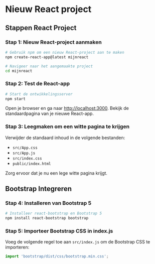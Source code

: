 # Nieuw React project

## Stappen React Project

### Stap 1: Nieuw React-project aanmaken

```bash
# Gebruik npm om een nieuw React-project aan te maken
npm create-react-app@latest mijnreact

# Navigeer naar het aangemaakte project
cd mijnreact
```

### Stap 2: Test de React-app

```bash
# Start de ontwikkelingsserver
npm start
```

Open je browser en ga naar [http://localhost:3000](http://localhost:3000). Bekijk de standaardpagina van je nieuwe React-app.

### Stap 3: Leegmaken om een witte pagina te krijgen

Verwijder de standaard inhoud in de volgende bestanden:

- `src/App.css`
- `src/App.js`
- `src/index.css`
- `public/index.html`

Zorg ervoor dat je nu een lege witte pagina krijgt.

## Bootstrap Integreren

### Stap 4: Installeren van Bootstrap 5

```bash
# Installeer react-bootstrap en Bootstrap 5
npm install react-bootstrap bootstrap
```

### Stap 5: Importeer Bootstrap CSS in index.js

Voeg de volgende regel toe aan `src/index.js` om de Bootstrap CSS te importeren:

```javascript
import 'bootstrap/dist/css/bootstrap.min.css';
```

